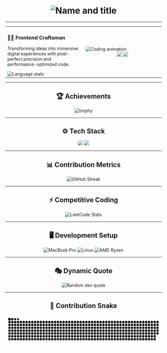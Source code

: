<h1 align="center">
  <img src="https://readme-typing-svg.herokuapp.com?font=Fira+Code&weight=800&size=40&pause=1000&color=0366D6&center=true&vCenter=true&multiline=true&random=false&width=1000&height=100&lines=Maheswaran+M;Frontend+Development+Architect" alt="Name and title" />
</h1>

---

<div align="center">
  <table>
    <tr>
      <td width="50%">
        <h3>👨‍💻 <b>Frontend Craftsman</b></h3>
        <p>Transforming ideas into immersive digital experiences with pixel-perfect precision and performance-optimized code.</p>
        <img src="https://github-readme-stats.vercel.app/api/top-langs/?username=maheszzz&layout=compact&langs_count=10&theme=algolia&hide_border=true" alt="Language stats" />
      </td>
      <td width="50%">
        <img src="https://i.pinimg.com/originals/47/f0/34/47f0342cec72b800463bf003eac1257e.gif" width="100%" alt="Coding animation" />
        <div align="center">
          <a href="https://x.com/maheswaran42280"><img height="30" src="https://img.shields.io/badge/Twitter-1DA1F2?style=for-the-badge&logo=twitter&logoColor=white" /></a>
          <a href="https://www.linkedin.com/in/mahes27/"><img height="30" src="https://img.shields.io/badge/LinkedIn-0077B5?style=for-the-badge&logo=linkedin&logoColor=white" /></a>
        </div>
      </td>
    </tr>
  </table>
</div>

---

<h2 align="center">🏆 Achievements</h2>
<div align="center">
  <img src="https://github-profile-trophy.vercel.app/?username=maheszzz&theme=algolia&column=4&margin-w=15&margin-h=15&no-bg=true&no-frame=true" alt="trophy" />
</div>

---

<h2 align="center">⚙️ Tech Stack</h2>
<div align="center">
  <img src="https://skillicons.dev/icons?i=react,nextjs,js,ts,html,css,tailwind,bootstrap,nodejs,mongodb&theme=dark&perline=5" style="max-width: 100%" />
  <img src="https://skillicons.dev/icons?i=vscode,figma,git,github,vercel,netlify&theme=dark&perline=6" style="max-width: 100%" />
</div>

---

<h2 align="center">📊 Contribution Metrics</h2>
<div align="center">
  <img src="https://github-readme-streak-stats.herokuapp.com?user=maheszzz&theme=algolia&hide_border=true&border_radius=20&fire=FF2D2D&ring=2100FF&currStreakLabel=2100FF" alt="GitHub Streak" />
</div>

---

<h2 align="center">⚡ Competitive Coding</h2>
<div align="center">
  <img src="https://leetcard.jacoblin.cool/Mahes-M?theme=unicorn&font=Poppins&ext=activity" alt="LeetCode Stats" />
</div>

---

<h2 align="center">🖥️ Development Setup</h2>
<div align="center">
  <img src="https://img.shields.io/badge/Apple-MacBook_Pro_M1-999999?style=for-the-badge&logo=apple&logoColor=white" alt="MacBook Pro" />
  <img src="https://img.shields.io/badge/Linux-FCC624?style=for-the-badge&logo=linux&logoColor=black" alt="Linux" />
  <img src="https://img.shields.io/badge/AMD-Ryzen_5_4600H-ED1C24?style=for-the-badge&logo=amd&logoColor=white" alt="AMD Ryzen" />
</div>

---

<h2 align="center">🎭 Dynamic Quote</h2>
<div align="center">
  <img src="https://quotes-github-readme.vercel.app/api?type=horizontal&theme=radical" alt="Random dev quote" />
</div>

---

<h2 align="center">🐍 Contribution Snake</h2>
<div align="center">
  <picture>
    <source media="(prefers-color-scheme: dark)" srcset="https://raw.githubusercontent.com/platane/platane/output/github-contribution-grid-snake-dark.svg">
    <source media="(prefers-color-scheme: light)" srcset="https://raw.githubusercontent.com/platane/platane/output/github-contribution-grid-snake.svg">
    <img alt="github contribution grid snake animation" src="https://raw.githubusercontent.com/platane/platane/output/github-contribution-grid-snake.svg">
  </picture>
</div>
